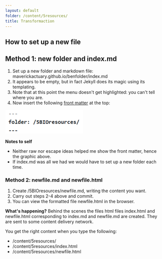 ```yaml
---
layout: default
folder: /content/5resources/
title: Transformaction
---
```

  
## How to set up a new file

## Method 1: new folder and index.md

  1. Set up a new folder and markdown file: maverickactuary.github.io/benfolder/index.md
  1. It appears to be empty, but in fact Jekyll does its magic using its templating.
  1. Note that at this point the menu doesn't get highlighted: you can't tell where you are.
  1. Now insert the following [front matter](https://www.youtube.com/watch?v=ZtEbGztktvc&index=5&list=PLLAZ4kZ9dFpOPV5C5Ay0pHaa0RJFhcmcB) at the top:

<img src="frontmatter.png" alt="front matter">  

**Notes to self**

+ Neither raw nor escape ideas helped me show the front matter, hence the graphic above.
+ If index.md was all we had we would have to set up a new folder each time.

### Method 2: newfile.md and newfile.html

1. Create /5BIOresources/newfile.md, writing the content you want.
1. Carry out steps 2-4 above and commit.
1. You can view the formatted file newfile.html in the browser.

**What's happening?** Behind the scenes the files html files index.html and newfile.html corresponding to index.md and newfile.md are created. They are sent to some content delivery network.

You get the right content when you type the following:

+ /content/5resources/
+ /content/5resources/index.html
+ /content/5resources/newfile.html

